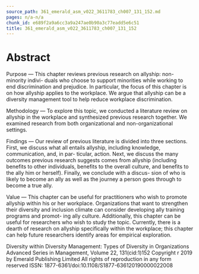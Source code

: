 ```yaml
---
source_path: 361_emerald_asm_v022_3611783_ch007_131_152.md
pages: n/a-n/a
chunk_id: e689f2a9a6cc3a9a247ae0b90a3c77eadd5e6c51
title: 361_emerald_asm_v022_3611783_ch007_131_152
---
```

# Abstract

Purpose — This chapter reviews previous research on allyship: non-minority indivi- duals who choose to support minorities while working to end discrimination and prejudice. In particular, the focus of this chapter is on how allyship applies to the workplace. We argue that allyship can be a diversity management tool to help reduce workplace discrimination.

Methodology — To explore this topic, we conducted a literature review on allyship in the workplace and synthesized previous research together. We examined research from both organizational and non-organizational settings.

Findings — Our review of previous literature is divided into three sections. First, we discuss what all entails allyship, including knowledge, communication, and, in par- ticular, action. Next, we discuss the many outcomes previous research suggests comes from allyship (including benefits to other individuals, benefits to the overall culture, and benefits to the ally him or herself). Finally, we conclude with a discus- sion of who is likely to become an ally as well as the journey a person goes through to become a true ally.

Value — This chapter can be useful for practitioners who wish to promote allyship within his or her workplace. Organizations that want to strengthen their diversity and inclusion climate can consider developing ally training programs and promot- ing ally culture. Additionally, this chapter can be useful for researchers who wish to study the topic. Currently, there is a dearth of research on allyship specifically within the workplace; this chapter can help future researchers identify areas for empirical exploration.

Diversity within Diversity Management: Types of Diversity in Organizations Advanced Series in Management, Volume 22, 131(cid:1)152 Copyright r 2019 by Emerald Publishing Limited All rights of reproduction in any form reserved ISSN: 1877-6361/doi:10.1108/S1877-636120190000022008
